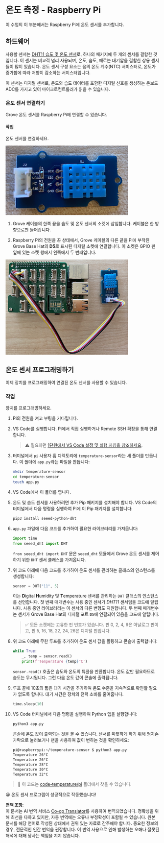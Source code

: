 <!--
CO_OP_TRANSLATOR_METADATA:
{
  "original_hash": "7678f7c67b97ee52d5727496dcd7d346",
  "translation_date": "2025-08-24T22:09:07+00:00",
  "source_file": "2-farm/lessons/1-predict-plant-growth/pi-temp.md",
  "language_code": "ko"
}
-->
# 온도 측정 - Raspberry Pi

이 수업의 이 부분에서는 Raspberry Pi에 온도 센서를 추가합니다.

## 하드웨어

사용할 센서는 [DHT11 습도 및 온도 센서](https://www.seeedstudio.com/Grove-Temperature-Humidity-Sensor-DHT11.html)로, 하나의 패키지에 두 개의 센서를 결합한 것입니다. 이 센서는 비교적 널리 사용되며, 온도, 습도, 때로는 대기압을 결합한 상용 센서들이 많이 있습니다. 온도 센서 구성 요소는 음의 온도 계수(NTC) 서미스터로, 온도가 증가함에 따라 저항이 감소하는 서미스터입니다.

이 센서는 디지털 센서로, 온도와 습도 데이터를 포함한 디지털 신호를 생성하는 온보드 ADC를 가지고 있어 마이크로컨트롤러가 읽을 수 있습니다.

### 온도 센서 연결하기

Grove 온도 센서를 Raspberry Pi에 연결할 수 있습니다.

#### 작업

온도 센서를 연결하세요.

![Grove 온도 센서](../../../../../translated_images/grove-dht11.07f8eafceee170043efbb53e1d15722bd4e00fbaa9ff74290b57e9f66eb82c17.ko.png)

1. Grove 케이블의 한쪽 끝을 습도 및 온도 센서의 소켓에 삽입합니다. 케이블은 한 방향으로만 들어갑니다.

1. Raspberry Pi의 전원을 끈 상태에서, Grove 케이블의 다른 끝을 Pi에 부착된 Grove Base Hat의 **D5**로 표시된 디지털 소켓에 연결합니다. 이 소켓은 GPIO 핀 옆에 있는 소켓 행에서 왼쪽에서 두 번째입니다.

![소켓 A0에 연결된 Grove 온도 센서](../../../../../translated_images/pi-temperature-sensor.3ff82fff672c8e565ef25a39d26d111de006b825a7e0867227ef4e7fbff8553c.ko.png)

## 온도 센서 프로그래밍하기

이제 장치를 프로그래밍하여 연결된 온도 센서를 사용할 수 있습니다.

### 작업

장치를 프로그래밍하세요.

1. Pi의 전원을 켜고 부팅을 기다립니다.

1. VS Code를 실행합니다. Pi에서 직접 실행하거나 Remote SSH 확장을 통해 연결합니다.

    > ⚠️ 필요하면 [1단원에서 VS Code 설정 및 실행 지침을 참조하세요](../../../1-getting-started/lessons/1-introduction-to-iot/pi.md).

1. 터미널에서 `pi` 사용자 홈 디렉토리에 `temperature-sensor`라는 새 폴더를 만듭니다. 이 폴더에 `app.py`라는 파일을 만듭니다:

    ```sh
    mkdir temperature-sensor
    cd temperature-sensor
    touch app.py
    ```

1. VS Code에서 이 폴더를 엽니다.

1. 온도 및 습도 센서를 사용하려면 추가 Pip 패키지를 설치해야 합니다. VS Code의 터미널에서 다음 명령을 실행하여 Pi에 이 Pip 패키지를 설치합니다:

    ```sh
    pip3 install seeed-python-dht
    ```

1. `app.py` 파일에 다음 코드를 추가하여 필요한 라이브러리를 가져옵니다:

    ```python
    import time
    from seeed_dht import DHT
    ```

    `from seeed_dht import DHT` 문은 `seeed_dht` 모듈에서 Grove 온도 센서를 제어하기 위한 `DHT` 센서 클래스를 가져옵니다.

1. 위 코드 아래에 다음 코드를 추가하여 온도 센서를 관리하는 클래스의 인스턴스를 생성합니다:

    ```python
    sensor = DHT("11", 5)
    ```

    이는 **D**igital **H**umidity 및 **T**emperature 센서를 관리하는 `DHT` 클래스의 인스턴스를 선언합니다. 첫 번째 매개변수는 사용 중인 센서가 *DHT11* 센서임을 코드에 알립니다. 사용 중인 라이브러리는 이 센서의 다른 변형도 지원합니다. 두 번째 매개변수는 센서가 Grove Base Hat의 디지털 포트 `D5`에 연결되어 있음을 코드에 알립니다.

    > ✅ 모든 소켓에는 고유한 핀 번호가 있습니다. 핀 0, 2, 4, 6은 아날로그 핀이고, 핀 5, 16, 18, 22, 24, 26은 디지털 핀입니다.

1. 위 코드 아래에 무한 루프를 추가하여 온도 센서 값을 폴링하고 콘솔에 출력합니다:

    ```python
    while True:
        _, temp = sensor.read()
        print(f'Temperature {temp}°C')
    ```

    `sensor.read()` 호출은 습도와 온도의 튜플을 반환합니다. 온도 값만 필요하므로 습도는 무시됩니다. 그런 다음 온도 값이 콘솔에 출력됩니다.

1. 루프 끝에 10초의 짧은 대기 시간을 추가하여 온도 수준을 지속적으로 확인할 필요가 없도록 합니다. 대기 시간은 장치의 전력 소비를 줄여줍니다.

    ```python
    time.sleep(10)
    ```

1. VS Code 터미널에서 다음 명령을 실행하여 Python 앱을 실행합니다:

    ```sh
    python3 app.py
    ```

    콘솔에 온도 값이 출력되는 것을 볼 수 있습니다. 센서를 따뜻하게 하기 위해 엄지손가락으로 눌러보거나 팬을 사용하여 값이 변하는 것을 확인하세요:

    ```output
    pi@raspberrypi:~/temperature-sensor $ python3 app.py 
    Temperature 26°C
    Temperature 26°C
    Temperature 28°C
    Temperature 30°C
    Temperature 32°C
    ```

> 💁 이 코드는 [code-temperature/pi](../../../../../2-farm/lessons/1-predict-plant-growth/code-temperature/pi) 폴더에서 찾을 수 있습니다.

😀 온도 센서 프로그램이 성공적으로 작동했습니다!

**면책 조항**:  
이 문서는 AI 번역 서비스 [Co-op Translator](https://github.com/Azure/co-op-translator)를 사용하여 번역되었습니다. 정확성을 위해 최선을 다하고 있지만, 자동 번역에는 오류나 부정확성이 포함될 수 있습니다. 원본 문서를 해당 언어로 작성된 상태에서 권위 있는 자료로 간주해야 합니다. 중요한 정보의 경우, 전문적인 인간 번역을 권장합니다. 이 번역 사용으로 인해 발생하는 오해나 잘못된 해석에 대해 당사는 책임을 지지 않습니다.